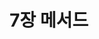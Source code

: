 ---
title: 7장 메서드
# summary: Chapter 7：Methods
summary: 이번 장에서는 메서드를 설계할 때 주의할 점들을 살펴본다. 구체적으로는 매개변수와 반환값을 어떻게 처리해야 하는지, 메서드 시그니처는 어떻게 설계해야 하는지, 문서화는 어떻게 해야 하는지를 다룬다. 이번 장의 내용 중 상당 부분은 메서드뿐 아니라 생성자에도 적용된다. 그리고 '4장 클래스와 인터페이스'와 마찬가지로 이번 장도 사용성, 견고성, 유연성에 집중할 것이다.
description: 이번 장에서는 메서드를 설계할 때 주의할 점들을 살펴본다. 구체적으로는 매개변수와 반환값을 어떻게 처리해야 하는지, 메서드 시그니처는 어떻게 설계해야 하는지, 문서화는 어떻게 해야 하는지를 다룬다. 이번 장의 내용 중 상당 부분은 메서드뿐 아니라 생성자에도 적용된다. 그리고 '4장 클래스와 인터페이스'와 마찬가지로 이번 장도 사용성, 견고성, 유연성에 집중할 것이다.
---
